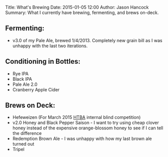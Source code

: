 Title: What's Brewing
Date: 2015-01-05 12:00
Author: Jason Hancock
Summary: What I currently have brewing, fermenting, and brews on-deck.

## Fermenting:

* v3.0 of my Pale Ale, brewed 1/4/2013. Completely new grain bill as I was
unhappy with the last two iterations.

## Conditioning in Bottles:

* Rye IPA
* Black IPA
* Pale Ale 2.0
* Cranberry Apple Cider

## Brews on Deck:

* Hefeweizen (For March 2015 [HTBA](http://horsethiefbrewers.com) internal blind
competition)
* v2.0 Honey and Black Pepper Saison - I want to try using cheap clover honey instead
of the expensive orange-blossom honey to see if I can tell the difference
* Redemption Brown Ale - I was unhappy with how my last brown ale turned out
* Tripel
